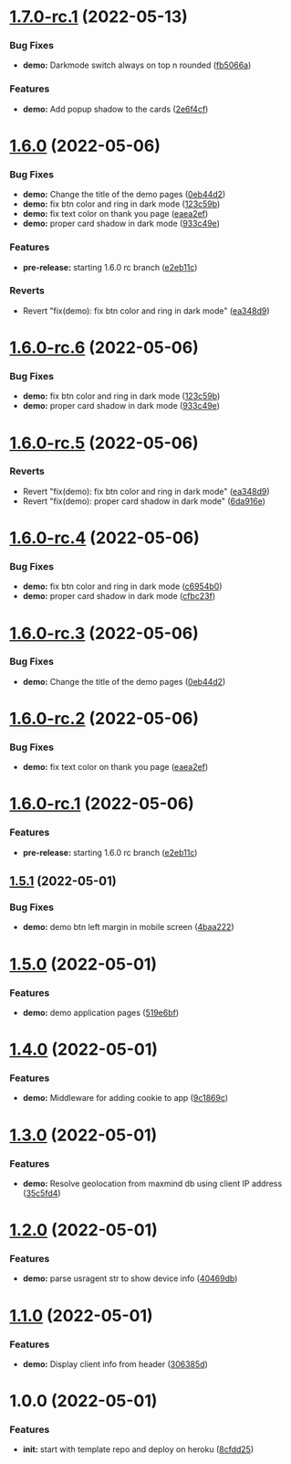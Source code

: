 # [1.7.0-rc.1](https://github.com/amrendr/node-demo/compare/v1.6.0...v1.7.0-rc.1) (2022-05-13)


### Bug Fixes

* **demo:** Darkmode switch always on top n rounded ([fb5066a](https://github.com/amrendr/node-demo/commit/fb5066aaca2bdb7d7c49287f9e86bcb801f8228f))


### Features

* **demo:** Add popup shadow to the cards ([2e6f4cf](https://github.com/amrendr/node-demo/commit/2e6f4cf7b6cce8235314b53660fd6984b8363164))

# [1.6.0](https://github.com/amrendr/node-demo/compare/v1.5.1...v1.6.0) (2022-05-06)


### Bug Fixes

* **demo:** Change the title of the demo pages ([0eb44d2](https://github.com/amrendr/node-demo/commit/0eb44d27dee8159afc2336de02dc7edd7503b900))
* **demo:** fix btn color and ring in dark mode ([123c59b](https://github.com/amrendr/node-demo/commit/123c59b1b89f86fe353e06372e7c0696d312a333))
* **demo:** fix text color on thank you page ([eaea2ef](https://github.com/amrendr/node-demo/commit/eaea2efd28a264ed2ee5c93a665071181ed1955e))
* **demo:** proper card shadow in dark mode ([933c49e](https://github.com/amrendr/node-demo/commit/933c49ea846b41b37f1f529f87215dfd6be1e2b4))


### Features

* **pre-release:** starting 1.6.0 rc branch ([e2eb11c](https://github.com/amrendr/node-demo/commit/e2eb11ce12b3694dfe6ba8492e7fc8f82ed5b0b9))


### Reverts

* Revert "fix(demo): fix btn color and ring in dark mode" ([ea348d9](https://github.com/amrendr/node-demo/commit/ea348d9dc975eb1a9247797a994af8f1c573e717))

# [1.6.0-rc.6](https://github.com/amrendr/node-demo/compare/v1.6.0-rc.5...v1.6.0-rc.6) (2022-05-06)


### Bug Fixes

* **demo:** fix btn color and ring in dark mode ([123c59b](https://github.com/amrendr/node-demo/commit/123c59b1b89f86fe353e06372e7c0696d312a333))
* **demo:** proper card shadow in dark mode ([933c49e](https://github.com/amrendr/node-demo/commit/933c49ea846b41b37f1f529f87215dfd6be1e2b4))

# [1.6.0-rc.5](https://github.com/amrendr/node-demo/compare/v1.6.0-rc.4...v1.6.0-rc.5) (2022-05-06)


### Reverts

* Revert "fix(demo): fix btn color and ring in dark mode" ([ea348d9](https://github.com/amrendr/node-demo/commit/ea348d9dc975eb1a9247797a994af8f1c573e717))
* Revert "fix(demo): proper card shadow in dark mode" ([6da916e](https://github.com/amrendr/node-demo/commit/6da916e6e1ba9788f6f5cd2cb4195e8c3477dab2))

# [1.6.0-rc.4](https://github.com/amrendr/node-demo/compare/v1.6.0-rc.3...v1.6.0-rc.4) (2022-05-06)


### Bug Fixes

* **demo:** fix btn color and ring in dark mode ([c6954b0](https://github.com/amrendr/node-demo/commit/c6954b07ba5b835a41f7e4e6bd20d3421ff10034))
* **demo:** proper card shadow in dark mode ([cfbc23f](https://github.com/amrendr/node-demo/commit/cfbc23f9410547aefbeba8f68682db155a43b047))

# [1.6.0-rc.3](https://github.com/amrendr/node-demo/compare/v1.6.0-rc.2...v1.6.0-rc.3) (2022-05-06)


### Bug Fixes

* **demo:** Change the title of the demo pages ([0eb44d2](https://github.com/amrendr/node-demo/commit/0eb44d27dee8159afc2336de02dc7edd7503b900))

# [1.6.0-rc.2](https://github.com/amrendr/node-demo/compare/v1.6.0-rc.1...v1.6.0-rc.2) (2022-05-06)


### Bug Fixes

* **demo:** fix text color on thank you page ([eaea2ef](https://github.com/amrendr/node-demo/commit/eaea2efd28a264ed2ee5c93a665071181ed1955e))

# [1.6.0-rc.1](https://github.com/amrendr/node-demo/compare/v1.5.1...v1.6.0-rc.1) (2022-05-06)


### Features

* **pre-release:** starting 1.6.0 rc branch ([e2eb11c](https://github.com/amrendr/node-demo/commit/e2eb11ce12b3694dfe6ba8492e7fc8f82ed5b0b9))

## [1.5.1](https://github.com/amrendr/node-demo/compare/v1.5.0...v1.5.1) (2022-05-01)


### Bug Fixes

* **demo:** demo btn left margin in mobile screen ([4baa222](https://github.com/amrendr/node-demo/commit/4baa2222b99d426df346a2ecee523040f2657854))

# [1.5.0](https://github.com/amrendr/node-demo/compare/v1.4.0...v1.5.0) (2022-05-01)


### Features

* **demo:** demo application pages ([519e6bf](https://github.com/amrendr/node-demo/commit/519e6bf415b63bec3536982713dc240ca49c7746))

# [1.4.0](https://github.com/amrendr/node-demo/compare/v1.3.0...v1.4.0) (2022-05-01)


### Features

* **demo:** Middleware for adding cookie to app ([9c1869c](https://github.com/amrendr/node-demo/commit/9c1869c1e450ea0da24da04bdd73f932ca8d7e07))

# [1.3.0](https://github.com/amrendr/node-demo/compare/v1.2.0...v1.3.0) (2022-05-01)


### Features

* **demo:** Resolve geolocation from maxmind db using client IP address ([35c5fd4](https://github.com/amrendr/node-demo/commit/35c5fd4d5801dda08a23f40dd46fe18220de3ff6))

# [1.2.0](https://github.com/amrendr/node-demo/compare/v1.1.0...v1.2.0) (2022-05-01)


### Features

* **demo:** parse usragent str to show device info ([40469db](https://github.com/amrendr/node-demo/commit/40469dbdf55b7ba6ff26cd1bec743f5005297841))

# [1.1.0](https://github.com/amrendr/node-demo/compare/v1.0.0...v1.1.0) (2022-05-01)


### Features

* **demo:** Display client info from header ([306385d](https://github.com/amrendr/node-demo/commit/306385d2904d6c7665b6994590ae1e3aa3a5fc6b))

# 1.0.0 (2022-05-01)


### Features

* **init:** start with template repo and deploy on heroku ([8cfdd25](https://github.com/amrendr/node-demo/commit/8cfdd257e822962f7dd464b6c78c0a7713c411e1))
